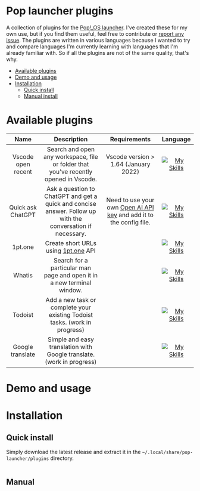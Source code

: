 # Pop launcher plugins

A collection of plugins for the [Pop!\_OS launcher](https://github.com/pop-os/launcher).
I've created these for my own use, but if you find them useful, feel free to contribute or [report any issue](https://github.com/Jeusto/pop-launcher-plugins/issues/new).
The plugins are written in various languages because I wanted to try and compare languages I'm currently learning with languages that I'm already familiar with. So if all the plugins are not of the same quality, that's why.

- [Available plugins](#available-plugins)
- [Demo and usage](#demo-and-usage)
- [Installation](#installation)
  - [Quick install](#quick-install)
  - [Manual install](#manual)

# Available plugins

|        Name        |                                                 Description                                                 |                                                  Requirements                                                  |                                  Language                                   |
| :----------------: | :---------------------------------------------------------------------------------------------------------: | :------------------------------------------------------------------------------------------------------------: | :-------------------------------------------------------------------------: |
| Vscode open recent |            Search and open any workspace, file or folder that you've recently opened in Vscode.             |                                      Vscode version > 1.64 (January 2022)                                      |  [![My Skills](https://skillicons.dev/icons?i=ts)](https://skillicons.dev)  |
| Quick ask ChatGPT  | Ask a question to ChatGPT and get a quick and concise answer. Follow up with the conversation if necessary. | Need to use your own [Open AI API key](https://www.npmjs.com/package/commander) and add it to the config file. |  [![My Skills](https://skillicons.dev/icons?i=go)](https://skillicons.dev)  |
|      1pt.one       |                           Create short URLs using [1pt.one](https://1pt.one/) API                           |                                                                                                                |  [![My Skills](https://skillicons.dev/icons?i=go)](https://skillicons.dev)  |
|       Whatis       |                   Search for a particular man page and open it in a new terminal window.                    |                                                                                                                |  [![My Skills](https://skillicons.dev/icons?i=py)](https://skillicons.dev)  |
|      Todoist       |                 Add a new task or complete your existing Todoist tasks. (work in progress)                  |                                                                                                                |  [![My Skills](https://skillicons.dev/icons?i=ts)](https://skillicons.dev)  |
|  Google translate  |                    Simple and easy translation with Google translate. (work in progress)                    |                                                                                                                | [![My Skills](https://skillicons.dev/icons?i=rust)](https://skillicons.dev) |

# Demo and usage

# Installation

## Quick install

Simply download the latest release and extract it in the `~/.local/share/pop-launcher/plugins` directory.

```bash

```

## Manual

```sh

```
